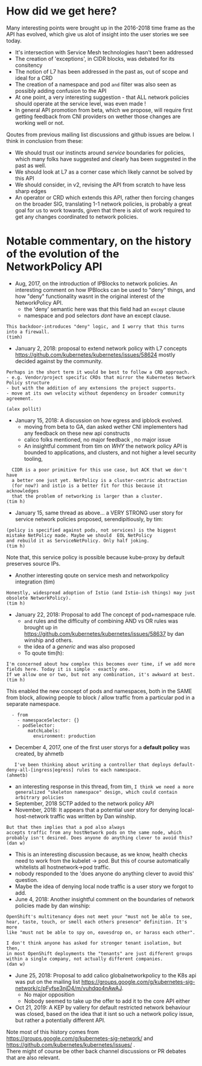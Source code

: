 # How did we get here? 

Many interesting points were brought up in the 2016-2018 time frame as the API has evolved, which give us alot of insight into the user stories we see today.

- It's intersection with Service Mesh technologies hasn't been addressed
- The creation of 'exceptions', in CIDR blocks, was debated for its consitency 
- The notion of L7 has been addressed in the past as, out of scope and ideal for a CRD 
- The creation of a namespace and pod `and` filter was also seen as possibly adding confusion to the API
- At one point, a very interesting suggestion - that ALL network policies should operate at the service level, was even made !
- In general API promotion from beta, which we propose, will require first getting feedback from CNI providers on wether those changes are working well or not.

Qoutes from previous mailing list discussions and github issues are below.  I think in conclusion from these:

- We should trust our instincts around *service* boundaries for policies, which many folks have suggested and clearly has been suggested in the past as well.
- We should look at L7 as a corner case which likely cannot be solved by this API
- We should consider, in v2, revising the API from scratch to have less sharp edges
- An operator or CRD which extends this API, rather then forcing changes on the broader SIG, translating 1-1 network policies, is probably a great goal for us to work towards, given that there is alot of work required to get any changes coordinated to network policies.

# Notable commentary, on the history of the evolution of the NetworkPolicy API

- Aug, 2017, on the introduction of IPBlocks to network policies.  An interesting comment on how IPBlocks can be used to "deny" things, and how "deny" functionality wasnt in the original interest of the NetworkPolicy API.
  - the 'deny' semantic here was that this field had an `except` clause
  - namespace and pod selectors *dont* have an except clause.
```
This backdoor-introduces "deny" logic, and I worry that this turns into a firewall.
(timh)
```
- January 2, 2018: proposal to extend network policy with L7 concepts https://github.com/kubernetes/kubernetes/issues/58624 mostly decided against by the community. 
```
Perhaps in the short term it would be best to follow a CRD approach.
- e.g. Vendor/project specific CRDs that mirror the Kubernetes Network Policy structure
- but with the addition of any extensions the project supports. 
- move at its own velocity without dependency on broader community agreement. 

(alex pollit)
```

- January 15, 2018: A discussion on how egress and ipblock evolved.
  - moving from beta to GA, dan asked wether CNI implementers had any feedback on these new api constructs
  - calico folks mentioned, no major feedback , no major issue
  - An insightful comment from tim on *WHY* the network policy API is bounded to applications, and clusters, and not higher a level security tooling,  
```
  CIDR is a poor primitive for this use case, but ACK that we don't have 
  a better one just yet. NetPolicy is a cluster-centric abstraction 
  (for now?) and istio is a better fit for this because it acknowledges 
  that the problem of networking is larger than a cluster. 
(tim h)
```
- January 15, same thread as above... a VERY STRONG user story for service network policies proposed, serendipitiously, by tim:

```
(policy is specified against pods, not services) is the biggest mistake NetPolicy made. Maybe we should  EOL NetPolicy 
and rebuild it as ServiceNetPolicy. Only half joking. 
(tim h)
```
  Note that, this service policy is possible because kube-proxy by default preserves source IPs.
- Another interesting qoute on service mesh and networkpolicy integration (tim)

```
Honestly, widespread adoption of Istio (and Istio-ish things) may just 
obsolete NetworkPolicy). 
(tim h)
```
- January 22, 2018: Proposal to add The concept of pod+namespace rule.
  - `and` rules and the difficulty of combining AND vs OR rules was brought up in https://github.com/kubernetes/kubernetes/issues/58637 by dan winship and others.
  - the idea of a *generic* and was also proposed  
  - To qoute tim(h):
```
I'm concerned about how complex this becomes over time, if we add more fields here. Today it is simple - exactly one. 
If we allow one or two, but not any combination, it's awkward at best.
(tim h)
```
  This enabled the new concept of pods and namespaces, both in the SAME from block, allowing people to block / allow traffic from a particular pod in a separate namespace.
```
  - from
    - namespaceSelector: {}
    - podSelector:
        matchLabels:
          environment: production
```
- December 4, 2017, one of the first user storys for a **default policy** was created, by ahmetb
```
   I've been thinking about writing a controller that deploys default-deny-all-[ingress|egress] rules to each namespace.
(ahmetb)
```
  - an interesting response in this thread, from tim, `I think we need a more generalized "skeleton namespace" design, which could contain arbitrary policies`
- September, 2018 SCTP added to the network policy API
- November, 2018: It appears that a potential user story for denying local-host-network traffic was written by Dan winship.
```
But that then implies that a pod also always 
accepts traffic from any hostNetwork pods on the same node, which 
probably isn't desired. Does anyone do anything clever to avoid this? 
(dan w)
```
  - This is an interesting discussion because, as we know, health checks need to work from the kubelet -> pod.  But this of course automatically whitelists all hostnetwork->pod traffic.
  - nobody responded to the 'does anyone do anything clever to avoid this' question.  
  - Maybe the idea of denying local node traffic is a user story we forgot to add.
- June 4, 2018:  Another insightful comment on the boundaries of network policies made by dan winship:
```
OpenShift's multitenancy does not meet your "must not be able to see, 
hear, taste, touch, or smell each others presence" definition. It's more 
like "must not be able to spy on, eavesdrop on, or harass each other". 

I don't think anyone has asked for stronger tenant isolation, but then, 
in most OpenShift deployments the "tenants" are just different groups 
within a single company, not actually different companies. 
(dan w)
```
- June 25, 2018: Proposal to add calico globalnetworkpolicy to the K8s api was put on the mailing list https://groups.google.com/g/kubernetes-sig-network/c/pFyfse3njD4/m/vuhdqo4nAwAJ.
  - No major opposition
  - Nobody seemed to take up the offer to add it to the core API either
- Oct 21, 2019: A KEP by vallery for default restricted network behaviour was closed, based on the idea that it isnt so uch a network policy issue, but rather a potentially different API.

  
Note most of this history comes from https://groups.google.com/g/kubernetes-sig-network/ and https://github.com/kubernetes/kubernetes/issues/ .  
There might of course be other back channel discussions or PR debates that are also relevant.
